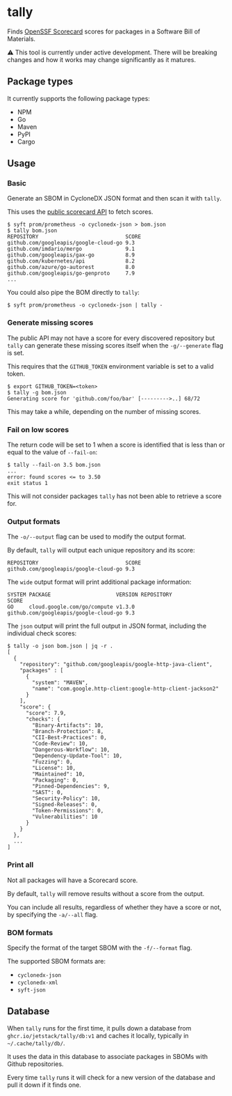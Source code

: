 # tally

Finds [OpenSSF Scorecard](https://github.com/ossf/scorecard) scores for packages
in a Software Bill of Materials.

⚠️ This tool is currently under active development. There will be breaking changes
and how it works may change significantly as it matures.

## Package types

It currently supports the following package types:

- NPM
- Go
- Maven
- PyPI
- Cargo

## Usage

### Basic

Generate an SBOM in CycloneDX JSON format and then scan it with `tally`.

This uses the [public scorecard API](https://api.securityscorecards.dev/#/) to
fetch scores.

```
$ syft prom/prometheus -o cyclonedx-json > bom.json
$ tally bom.json
REPOSITORY                            SCORE
github.com/googleapis/google-cloud-go 9.3
github.com/imdario/mergo              9.1
github.com/googleapis/gax-go          8.9
github.com/kubernetes/api             8.2
github.com/azure/go-autorest          8.0
github.com/googleapis/go-genproto     7.9
...
```

You could also pipe the BOM directly to `tally`:

```
$ syft prom/prometheus -o cyclonedx-json | tally -
```

### Generate missing scores

The public API may not have a score for every discovered repository but `tally`
can generate these missing scores itself when the `-g/--generate` flag is
set.

This requires that the `GITHUB_TOKEN` environment variable is set to a valid
token.

```
$ export GITHUB_TOKEN=<token>
$ tally -g bom.json
Generating score for 'github.com/foo/bar' [--------->..] 68/72
```

This may take a while, depending on the number of missing scores.

### Fail on low scores

The return code will be set to 1 when a score is identified that is less than
or equal to the value of `--fail-on`:

```
$ tally --fail-on 3.5 bom.json
...
error: found scores <= to 3.50
exit status 1
```

This will not consider packages `tally` has not been able to retrieve a score
for.

### Output formats

The `-o/--output` flag can be used to modify the output format.

By default, `tally` will output each unique repository and its score:

```
REPOSITORY                            SCORE
github.com/googleapis/google-cloud-go 9.3
```

The `wide` output format will print additional package information:

```
SYSTEM PACKAGE                     VERSION REPOSITORY                            SCORE
GO     cloud.google.com/go/compute v1.3.0  github.com/googleapis/google-cloud-go 9.3
```

The `json` output will print the full output in JSON format, including the
individual check scores:

```
$ tally -o json bom.json | jq -r .
[
  {
    "repository": "github.com/googleapis/google-http-java-client",
    "packages" : [
      {
        "system": "MAVEN",
        "name": "com.google.http-client:google-http-client-jackson2"
      }
    ],
    "score": {
      "score": 7.9,
      "checks": {
        "Binary-Artifacts": 10,
        "Branch-Protection": 8,
        "CII-Best-Practices": 0,
        "Code-Review": 10,
        "Dangerous-Workflow": 10,
        "Dependency-Update-Tool": 10,
        "Fuzzing": 0,
        "License": 10,
        "Maintained": 10,
        "Packaging": 0,
        "Pinned-Dependencies": 9,
        "SAST": 0,
        "Security-Policy": 10,
        "Signed-Releases": 0,
        "Token-Permissions": 0,
        "Vulnerabilities": 10
      }
    }
  },
  ...
]
```

### Print all

Not all packages will have a Scorecard score.

By default, `tally` will remove results without a score from the output.

You can include all results, regardless of whether they have a score or not, by
specifying the `-a/--all` flag.

### BOM formats

Specify the format of the target SBOM with the `-f/--format` flag.

The supported SBOM formats are:

- `cyclonedx-json`
- `cyclonedx-xml`
- `syft-json`

## Database

When `tally` runs for the first time, it pulls down a database from
`ghcr.io/jetstack/tally/db:v1` and caches it locally, typically in
`~/.cache/tally/db/`.

It uses the data in this database to associate packages in SBOMs with Github
repositories.

Every time `tally` runs it will check for a new version of the database and pull
it down if it finds one.
